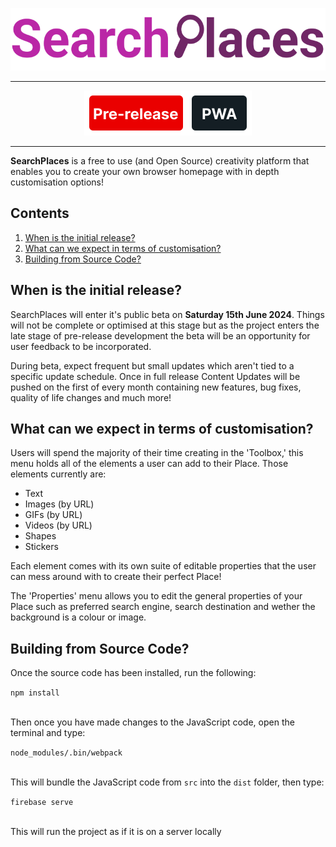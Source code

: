 <p align="center"><img height="100" src="/dist/media/branding/fullLogo.svg"></p>
<hr>
<p align="center"><a target="_blank" href="https://github.com/dwpery/SearchPlaces/releases"><img src="/dist/media/branding/PreReleaseIcon.svg"></a><a target="_blank" href="https://searchplaces.web.app/"><img src="/dist/media/branding/PWAicon.svg"></a></p>
<hr>
<p><b>SearchPlaces</b> is a free to use (and Open Source) creativity platform that enables you to create your own browser homepage with in depth customisation options!</p>
<h2>Contents</h2>
<ol>
<li><a href="#1">When is the initial release?</a></li>
<li><a href="#2">What can we expect in terms of customisation?</a></li>
<li><a href="#3">Building from Source Code?</a></li>
</ol>
<h2 id="1">When is the initial release?</h2>
<p>SearchPlaces will enter it's public beta on <b>Saturday 15th June 2024</b>. Things will not be complete or optimised at this stage but as the project enters the late stage of pre-release development the beta will be an opportunity for user feedback to be incorporated.</p>
<p>During beta, expect frequent but small updates which aren't tied to a specific update schedule. Once in full release Content Updates will be pushed on the first of every month containing new features, bug fixes, quality of life changes and much more!</p>
<h2 id="2">What can we expect in terms of customisation?</h2>
<p>Users will spend the majority of their time creating in the 'Toolbox,' this menu holds all of the elements a user can add to their Place. Those elements currently are:</p>
<ul>
<li>Text</li>
<li>Images (by URL)</li>
<li>GIFs (by URL)</li>
<li>Videos (by URL)</li>
<li>Shapes</li>
<li>Stickers</li>
</ul>
<p>Each element comes with its own suite of editable properties that the user can mess around with to create their perfect Place!</p>
<p>The 'Properties' menu allows you to edit the general properties of your Place such as preferred search engine, search destination and wether the background is a colour or image. </p>
<h2 id="3">Building from Source Code?</h2>
<p>Once the source code has been installed, run the following:</p>
<code>npm install</code>
<p><br>Then once you have made changes to the JavaScript code, open the terminal and type:</p>
<code>node_modules/.bin/webpack</code>
<p><br>This will bundle the JavaScript code from <code>src</code> into the <code>dist</code> folder, then type:</p>
<code>firebase serve</code>
<p><br>This will run the project as if it is on a server locally</p>